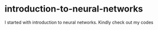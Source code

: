 # introduction-to-neural-networks
I started with introduction to neural networks. Kindly check out my codes
